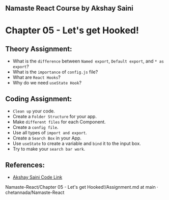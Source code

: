 ## Namaste React Course by Akshay Saini

# Chapter 05 - Let's get Hooked!

## Theory Assignment:

* What is the `difference` between `Named export`, `Default export`, and `* as export`?
* What is the `importance` of `config.js` file?
* What are `React Hooks`?
* Why do we need `useState Hook`?

## Coding Assignment:

* `Clean up` your code.
* Create a `Folder Structure` for your app.
* Make `different files` for each Component.
* Create a `config file`.
* Use all types of `import and export`.
* Create a `Search Box` in your App.
* Use `useState` to create a variable and `bind` it to the input box.
* Try to make your `search bar work`.

## References:

* [Akshay Saini Code Link](https://bitbucket.org/namastedev/namaste-react-live/src/master/)

Namaste-React/Chapter 05 - Let's get Hooked!/Assignment.md at main · chetannada/Namaste-React
